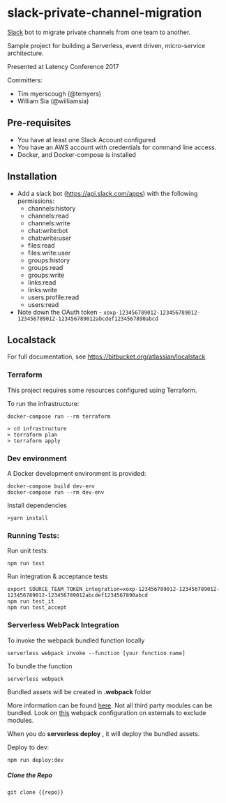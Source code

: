 # slack-private-channel-migration
[Slack](https://slack.com) bot to migrate private channels from one team to another.

Sample project for building a Serverless, event driven, micro-service architecture.

Presented at Latency Conference 2017

Committers:
* Tim myerscough (@temyers)
* William Sia (@williamsia)

## Pre-requisites

* You have at least one Slack Account configured
* You have an AWS account with credentials for command line access.
* Docker, and Docker-compose is installed

## Installation

* Add a slack bot (https://api.slack.com/apps) with the following permissions:  
  * channels:history
  * channels:read
  * channels:write
  * chat:write:bot
  * chat:write:user
  * files:read
  * files:write:user
  * groups:history
  * groups:read
  * groups:write
  * links:read
  * links:write
  * users.profile:read
  * users:read
* Note down the OAuth token - `xoxp-123456789012-123456789012-123456789012-123456789012abcdef1234567890abcd`

## Localstack

For full documentation, see https://bitbucket.org/atlassian/localstack

### Terraform

This project requires some resources configured using Terraform.

To run the infrastructure:

`docker-compose run --rm terraform`

```
> cd infrastructure
> terraform plan
> terraform apply
```

### Dev environment

A Docker development environment is provided:

```
docker-compose build dev-env
docker-compose run --rm dev-env
```

Install dependencies
```
>yarn install
```

### Running Tests:

Run unit tests:
```
npm run test
```

Run integration & acceptance tests
```
export SOURCE_TEAM_TOKEN_integration=xoxp-123456789012-123456789012-123456789012-123456789012abcdef1234567890abcd
npm run test_it
npm run test_accept
```

### Serverless WebPack Integration
To invoke the webpack bundled function locally
```
serverless webpack invoke --function [your function name]
```

To bundle the function
```
serverless webpack
```
Bundled assets will be created in **.webpack** folder

More information can be found [here](https://github.com/elastic-coders/serverless-webpack). Not all third party modules can be bundled. Look on [this](https://webpack.github.io/docs/configuration.html#externals) webpack configuration on externals to exclude modules.

When you do **serverless deploy** , it will deploy the bundled assets.

Deploy to dev:
```
npm run deploy:dev
```

##### Clone the Repo

```
git clone {{repo}}
```
